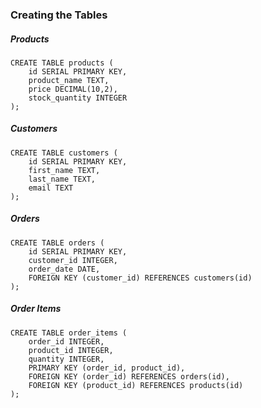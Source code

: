 ### Creating the Tables
##### Products
```
CREATE TABLE products (
	id SERIAL PRIMARY KEY,
	product_name TEXT,
	price DECIMAL(10,2),
	stock_quantity INTEGER
);
```
##### Customers
```
CREATE TABLE customers (
	id SERIAL PRIMARY KEY,
	first_name TEXT,
	last_name TEXT,
	email TEXT
);
```
##### Orders
```
CREATE TABLE orders (
	id SERIAL PRIMARY KEY,
	customer_id INTEGER,
	order_date DATE,
	FOREIGN KEY (customer_id) REFERENCES customers(id)
);
```
##### Order Items
```
CREATE TABLE order_items (
	order_id INTEGER,
	product_id INTEGER,
	quantity INTEGER,
	PRIMARY KEY (order_id, product_id),
	FOREIGN KEY (order_id) REFERENCES orders(id),
	FOREIGN KEY (product_id) REFERENCES products(id)
);
```